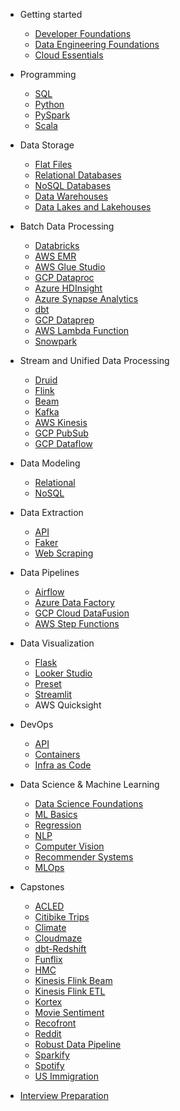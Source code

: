 - Getting started

  - [Developer Foundations](01-foundations/developer/)
  - [Data Engineering Foundations](01-foundations/data-engineering/)
  - [Cloud Essentials](01-foundations/cloud/)
- Programming

  - [SQL](01-foundations/language/sql/)
  - [Python](01-foundations/language/python/)
  - [PySpark](01-foundations/language/pyspark/)
  - [Scala](01-foundations/language/scala/)
- Data Storage

  - [Flat Files](02-storage/flat-files/)
  - [Relational Databases](02-storage/databases/)
  - [NoSQL Databases](02-storage/nosql-databases/)
  - [Data Warehouses](02-storage/warehouses/)
  - [Data Lakes and Lakehouses](02-storage/lakehouses/)
- Batch Data Processing

  - [Databricks](03-processing/databricks/)
  - [AWS EMR](03-processing/aws-emr/)
  - [AWS Glue Studio](03-processing/aws-glue/)
  - [GCP Dataproc](03-processing/gcp-dataproc/)
  - [Azure HDInsight](03-processing/azure-hdinsight/)
  - [Azure Synapse Analytics](03-processing/azure-synapse-analytics/)
  - [dbt](03-processing/dbt/)
  - [GCP Dataprep](03-processing/gcp-dataprep/)
  - [AWS Lambda Function](03-processing/aws-lambda-function/)
  - [Snowpark](03-processing/snowpark/)
- Stream and Unified Data Processing

  - [Druid](03-processing/druid/)
  - [Flink](03-processing/flink/)
  - [Beam](03-processing/beam/)
  - [Kafka](03-processing/kafka/)
  - [AWS Kinesis](03-processing/kinesis/)
  - [GCP PubSub](03-processing/pubsub/)
  - [GCP Dataflow](03-processing/dataflow/)
- Data Modeling

  - [Relational](04-serving/sql/)
  - [NoSQL](04-serving/nosql/)
- Data Extraction

  - [API](05-extraction/api/)
  - [Faker](05-extraction/faker/)
  - [Web Scraping](05-extraction/webscraping/)
- Data Pipelines

  - [Airflow](06-orchestration/airflow/)
  - [Azure Data Factory](06-orchestration/azure-data-factory/)
  - [GCP Cloud DataFusion](06-orchestration/datafusion/)
  - [AWS Step Functions](06-orchestration/stepfunctions/)
- Data Visualization

  - [Flask](08-visualization/flask/)
  - [Looker Studio](08-visualization/looker-studio/)
  - [Preset](08-visualization/preset/)
  - [Streamlit](08-visualization/streamlit/)
  - AWS Quicksight
- DevOps

  - [API](07-devops/api/)
  - [Containers](07-devops/containers/)
  - [Infra as Code](07-devops/iac/)
- Data Science & Machine Learning

  - [Data Science Foundations](15-datascience/data-science/)
  - [ML Basics](15-datascience/machine-learning/)
  - [Regression](16-regression/)
  - [NLP](18-nlp/)
  - [Computer Vision](19-computer-vision/)
  - [Recommender Systems](20-recommender-systems/)
  - [MLOps](21-mlops/)
- Capstones

  - [ACLED](12-capstones/acled/)
  - [Citibike Trips](12-capstones/citibike-trip-histories/)
  - [Climate](12-capstones/climate/)
  - [Cloudmaze](12-capstones/cloudmaze/)
  - [dbt-Redshift](12-capstones/dbt-redshift/)
  - [Funflix](12-capstones/funflix/)
  - [HMC](12-capstones/hmc/)
  - [Kinesis Flink Beam](12-capstones/kinesis-flink-beam/)
  - [Kinesis Flink ETL](12-capstones/kinesis-flink-etl/)
  - [Kortex](12-capstones/kortex/)
  - [Movie Sentiment](12-capstones/movie-sentiment/)
  - [Recofront](12-capstones/recofront/)
  - [Reddit](12-capstones/reddit/)
  - [Robust Data Pipeline](12-capstones/robust-data-pipeline/)
  - [Sparkify](12-capstones/sparkify/)
  - [Spotify](12-capstones/spotify/)
  - [US Immigration](12-capstones/us-immigration/)
- [Interview Preparation](a1-interviewprep/)
